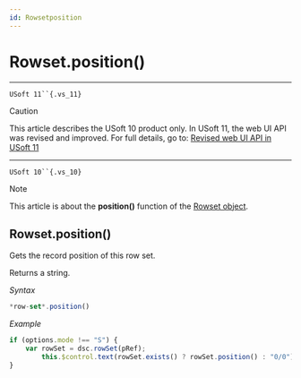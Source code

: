 ```yaml
---
id: Rowsetposition
---
```


# Rowset.position()



----

`USoft 11``{.vs_11}`

> [!CAUTION]
> This article describes the USoft 10 product only.
> In USoft 11, the web UI API was revised and improved. For full details, go to:
> [Revised web UI API in USoft 11](/docs/Web%20and%20app%20UIs/UDB%20udb/Revised%20web%20UI%20API%20in%20USoft%2011.md)

----

`USoft 10``{.vs_10}`

> [!NOTE]
> This article is about the **position()** function of the [Rowset object](/docs/Web%20and%20app%20UIs/UDB%20Rowset/UDB%20Rowset%20object.md).

## **Rowset.position()**

Gets the record position of this row set.

Returns a string.

*Syntax*

```js
*row-set*.position()
```

*Example*

```js
if (options.mode !== "S") {
    var rowSet = dsc.rowSet(pRef);
        this.$control.text(rowSet.exists() ? rowSet.position() : "0/0");
}
```

 